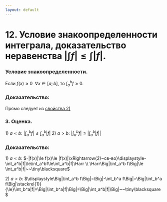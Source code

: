 ```yaml
---
layout: default
---
```

# 12. Условие знакоопределенности интеграла, доказательство неравенства $|\int f|\le\int|f|$.

### Условие знакоопределенности.
Если $f(x)\ge0~~\forall x\in[a;b]$, то $\displaystyle\int_a^b f\ge0$.

### Доказательство:
Прямо следует из [свойства $2)$](sem2/notes/analysis/colloquium/11.md)

### $3.$ Оценка.
$1)~a<b:~\displaystyle\Big|\int_a^b f\Big| \le \int_a^b|f|$
$2)~a>b:~\displaystyle\Big|\int_a^b f\Big|\le\Big|\int_a^b|f|\Big|$

### Доказательство:
$1)~a<b:$
$-|f(x)|\le f(x)\le |f(x)|\xRightarrow{2)~св-во}\displaystyle-\int_a^b|f|\le\int_a^bf\le\int_a^b|f|\Harr
\\
\Harr\Big|\int_a^b f\Big|\le \int_a^b|f|~~\tiny\blacksquare$

$2)~a>b:$
$\displaystyle\Big|\int_a^b f\Big|=\Big|-\int_b^a f\Big|=\Big|\int_b^a f\Big|\stackrel{1)}{\le}\int_b^a|f|=\Big|\int_b^a|f|\Big|=\Big|\int_a^b|f|\Big|~~\tiny\blacksquare$
